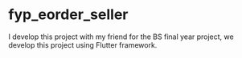 # fyp_eorder_seller
I develop this project with my friend for the BS final year project, we develop this project using Flutter framework.
